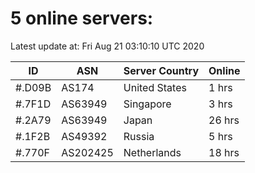 # 5 online servers:

Latest update at: Fri Aug 21 03:10:10 UTC 2020

| ID | ASN | Server Country | Online |
| -- | --- | -------------- | ------ |
| #.D09B | AS174 | United States | 1 hrs |
| #.7F1D | AS63949 | Singapore | 3 hrs |
| #.2A79 | AS63949 | Japan | 26 hrs |
| #.1F2B | AS49392 | Russia | 5 hrs |
| #.770F | AS202425 | Netherlands | 18 hrs |

